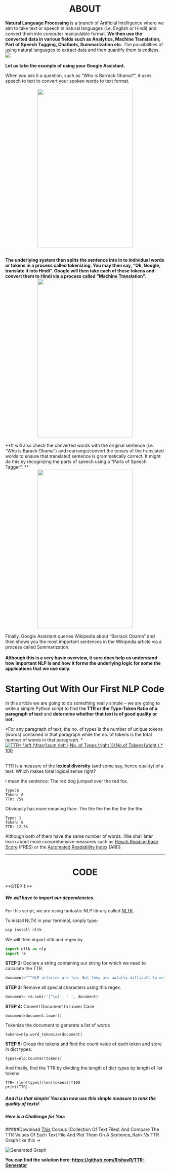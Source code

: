 <div style="text-align:center"><h1>
ABOUT
</h1></div>
<b>Natural Language Processing</b> is a branch of Artificial Intelligence where we aim to take text or speech in natural languages (i.e. English or Hindi) and convert them into computer manipulable format. <b>We then use the converted data in various fields such as Analytics, Machine Translation, Part of Speech Tagging, Chatbots, Summarization etc.</b> The possibilities of using natural languages to extract data and then quantify them is endless. 
<br> 
<img src="https://thehumancomputerexperiment.files.wordpress.com/2015/07/aibranches.jpg" style="display:block; margin: 0 auto;"/>
<br>
<b>Let us take the example of using your Google Assistant.</b>

When you ask it a question, such as “Who is Barrack Obama?”, it uses speech to text to convert your spoken words to text format.
<br>  
<img src="https://raw.githubusercontent.com/RishavR/TTR-Generator/master/SCREENS/Screenshot_20180616-152159.png" style="width:300px; height:500px;display:block;margin:0 auto;"/>
<br>

**The underlying system then splits the sentence into in to individual words or tokens in a process called tokenizing. You may then say, “Ok, Google, translate it into Hindi”. Google will then take each of these tokens and convert them to Hindi via a process called “Machine Translation”.** 
<br> 
<img src="https://raw.githubusercontent.com/RishavR/TTR-Generator/master/SCREENS/Screenshot_20180616-152340.png" style="width:300px; height:500px;display:block;margin:0 auto;"/>
<br> 
**It will also check the converted words with the original sentence (i.e. “Who is Barack Obama”) and rearrange/convert the tenses of the translated words to ensure that translated sentence is grammatically correct. It might do this by recognizing the parts of speech using a “Parts of Speech Tagger". **
<br>
 <img src="https://raw.githubusercontent.com/RishavR/TTR-Generator/master/SCREENS/Screenshot_20180616-152204.png" style="width:300px; height:500px;display:block;margin:0 auto;"/>
<br> 
 Finally, Google Assistant queries Wikipedia about “Barrack Obama” and then shows you the most important sentences in the Wikipedia article via a process called Summarization.  
<br>
**Although this is a very basic overview, it sure does help us understand how important NLP is and how it forms the underlying logic for some the applications that we use daily.**
<br>
# Starting Out With Our First NLP Code
In this article we are going to do something really simple – we are going to write a simple Python script to find th**e TTR or the Type-Token Ratio of a paragraph of text** and **determine whether that text is of good quality or not**. 

*For any paragraph of text, the no. of types is the number of unique tokens (words) contained in that paragraph while the no. of tokens is the total number of words in that paragraph. *
<br> 
<a href="https://www.codecogs.com/eqnedit.php?latex=TTR=&space;\left&space;(\frac{\sum&space;\left&space;(&space;No.&space;of&space;Types&space;\right&space;)}{No.of&space;Tokens}\right&space;)&space;*&space;100" target="_blank"><img src="https://latex.codecogs.com/gif.latex?TTR=&space;\left&space;(\frac{\sum&space;\left&space;(&space;No.&space;of&space;Types&space;\right&space;)}{No.of&space;Tokens}\right&space;)&space;*&space;100" title="TTR= \left (\frac{\sum \left ( No. of Types \right )}{No.of Tokens}\right ) * 100" style="display:block;margin:0 auto;" /></a>
<br> 


TTR is a measure of the **lexical diversity** (and some say, hence quality) of a text. Which makes total logical sense right? 


I mean the sentence:  The red dog jumped over the red fox. 
~~~
Type:6  
Token: 8  
TTR: 75%   
~~~
Obviously has more meaning than: The the the the the the the the. 
~~~
Type: 1 
Token: 8 
TTR: 12.5% 
~~~
Although both of them have the same number of words.  (We shall later learn about more comprehensive measures such as [Flesch Reading Ease Score](https://en.wikipedia.org/wiki/Flesch%E2%80%93Kincaid_readability_tests#Flesch_reading_ease) (FRES) or the [Automated Readability Index](https://en.wikipedia.org/wiki/Automated_readability_index) (ARI)).

------------

<div style="text-align:center"><h1>
CODE
</h1></div>
**STEP 1:** 

##### We will have to import our dependencies. 
For this script, we are using fantastic NLP library called [NLTK](https://www.nltk.org/). 

To install NLTK in your terminal, simply type: 

``` bash
pip install nltk 
```

We will then import nltk and  regex by 
``` python
import nltk as nlp 
import re 
```
**STEP 2:**
Declare a string containing our string for which we need to calculate the TTR. 
``` python
document="""NLP articles are fun. But they are awfully difficult to write. NLP is not difficult, but the articles, wow would awfully make you think of writing NLP Books!"""
```
**STEP 3:**
Remove all special characters using this regex.
``` python
document= re.sub(r'[^\w]', ' ', document)
```
**STEP 4:**
Convert Document to Lower Case
```
document=document.lower()
```
Tokenize the document to generate a list of words
```
tokens=nlp.word_tokenize(document)
```
**STEP 5:**
Group the tokens and find the count value of each token and store in dict types.
```
types=nlp.Counter(tokens)
```
 And finally, find the TTR by dividing the length of dict types by length of list tokens
 ```
TTR= (len(types)/len(tokens))*100
print(TTR)
```

##### And it is that simple! You can now use this simple measure to rank the quality of texts! 

##### Here is a Challenge for You:  

#####Download [This](https://github.com/RishavR/TTR-Generator/tree/master/Corpus-Collection) Corpus (Collection Of Text Files) And Compare The TTR Values Of Each Text File And Plot Them On A Sentence_Rank Vs TTR Graph like this ->

![Generated Graph](https://raw.githubusercontent.com/RishavR/TTR-Generator/master/TTRscore.png)

**You can find the solution here: [https://github.com/RishavR/TTR-Generator ](https://github.com/RishavR/TTR-Generator)**




